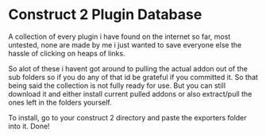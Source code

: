 # Construct 2 Plugin Database
 A collection of every plugin i have found on the internet so far, most untested, none are made by me i just wanted to save everyone else the hassle of clicking on heaps of links.

So alot of these i havent got around to pulling the actual addon out of the sub folders so if you do any of that id be grateful if you committed it. So that being said the collection is not fully ready for use. But you can still download it and either install current pulled addons or also extract/pull the ones left in the folders yourself.

To install, go to your construct 2 directory and paste the exporters folder into it. Done!

